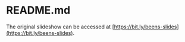 # README.md

The original slideshow can be accessed at [https://bit.ly/beens-slides](https://bit.ly/beens-slides).